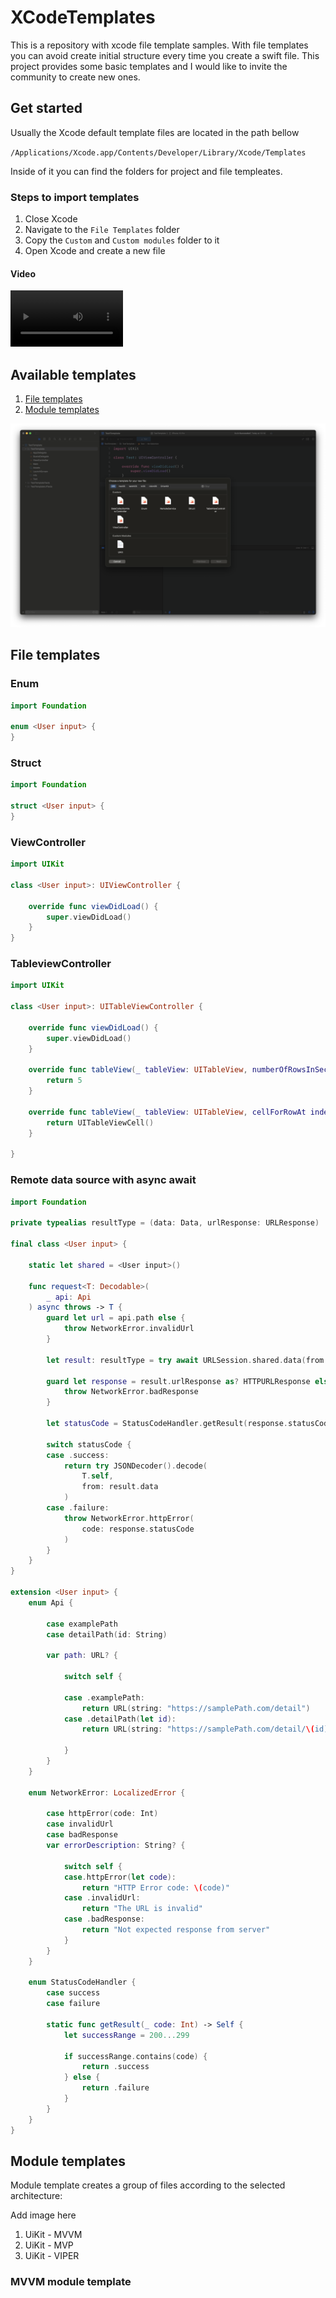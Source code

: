 # XCodeTemplates

This is a repository with xcode file template samples. With file templates you can avoid create initial structure every time you create a swift file. This project provides some basic templates and I would like to invite the community to create new ones.

## Get started

Usually the Xcode default template files are located in the path bellow

`/Applications/Xcode.app/Contents/Developer/Library/Xcode/Templates`  

Inside of it you can find the folders for project and file templeates. 

### Steps to import templates

1. Close Xcode
2. Navigate to the `File Templates` folder 
3. Copy the `Custom` and `Custom modules` folder to it
4. Open Xcode and create a new file



#### Video

<p>
<video src='https://github.com/gabe351/XCodeTemplates/blob/main/Media/AddingTemplates.mp4' width=180/>
</p>

## Available templates

1. [File templates](#file-templates)
2. [Module templates](#module-templates)

<p>
  <img src="https://github.com/gabe351/XCodeTemplates/blob/main/Media/templateList.png">
</p>

<h2 id="file-templates">File templates</h2>

### Enum

```swift
import Foundation

enum <User input> {
}


```

### Struct

```swift
import Foundation

struct <User input> {
}


```

### ViewController

```swift
import UIKit

class <User input>: UIViewController {

    override func viewDidLoad() {
        super.viewDidLoad()
    }
}


```


### TableviewController

```swift
import UIKit

class <User input>: UITableViewController {
    
    override func viewDidLoad() {
        super.viewDidLoad()
    }
    
    override func tableView(_ tableView: UITableView, numberOfRowsInSection section: Int) -> Int {
        return 5
    }
    
    override func tableView(_ tableView: UITableView, cellForRowAt indexPath: IndexPath) -> UITableViewCell {
        return UITableViewCell()
    }
    
}


```

### Remote data source with async await

```swift
import Foundation

private typealias resultType = (data: Data, urlResponse: URLResponse)

final class <User input> {

    static let shared = <User input>()

    func request<T: Decodable>(
        _ api: Api
    ) async throws -> T {
        guard let url = api.path else {
            throw NetworkError.invalidUrl
        }

        let result: resultType = try await URLSession.shared.data(from: url)

        guard let response = result.urlResponse as? HTTPURLResponse else {
            throw NetworkError.badResponse
        }

        let statusCode = StatusCodeHandler.getResult(response.statusCode)

        switch statusCode {
        case .success:
            return try JSONDecoder().decode(
                T.self,
                from: result.data
            )
        case .failure:
            throw NetworkError.httpError(
                code: response.statusCode
            )
        }
    }
}

extension <User input> {
    enum Api {

        case examplePath
        case detailPath(id: String)

        var path: URL? {

            switch self {

            case .examplePath:
                return URL(string: "https://samplePath.com/detail")
            case .detailPath(let id):
                return URL(string: "https://samplePath.com/detail/\(id).json")

            }
        }
    }

    enum NetworkError: LocalizedError {

        case httpError(code: Int)
        case invalidUrl
        case badResponse
        var errorDescription: String? {

            switch self {
            case.httpError(let code):
                return "HTTP Error code: \(code)"
            case .invalidUrl:
                return "The URL is invalid"
            case .badResponse:
                return "Not expected response from server"
            }
        }
    }

    enum StatusCodeHandler {
        case success
        case failure

        static func getResult(_ code: Int) -> Self {
            let successRange = 200...299

            if successRange.contains(code) {
                return .success
            } else {
                return .failure
            }
        }
    }
}


```

<h2 id="module-templates">Module templates</h2>

Module template creates a group of files according to the selected architecture:

Add image here

1. UiKit - MVVM
2. UiKit - MVP
3. UiKit - VIPER

<h3 id="module-templates">MVVM module template</h3>




